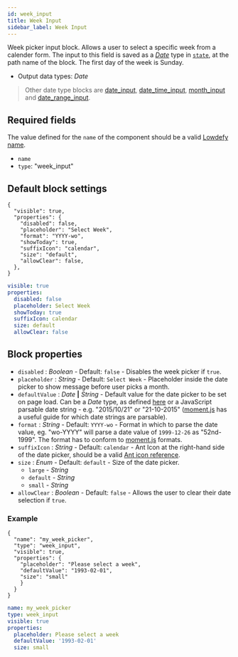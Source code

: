 ```yaml
---
id: week_input
title: Week Input
sidebar_label: Week Input
---
```


Week picker input block. Allows a user to select a specific week from a calender form.
The input to this field is saved as a [_Date_](date_input.md#date-type) type in [`state`](concepts/state.md), at the path name of the block. The first day of the week is Sunday.

- Output data types: _Date_

> Other date type blocks are [date_input](date_input.md), [date_time_input](date_time_input.md), [month_input](month_input.md) and [date_range_input](date_range_input.md).

## Required fields

The value defined for the `name` of the component should be a valid [Lowdefy name](concepts/lowdefy-file.md#names-and-ids).

- `name`
- `type`: "week_input"

## Default block settings

<!--DOCUSAURUS_CODE_TABS-->
<!--JSON-->

```json5
{
  "visible": true,
  "properties": {
    "disabled": false,
    "placeholder": "Select Week",
    "format": "YYYY-wo",
    "showToday": true,
    "suffixIcon": "calendar",
    "size": "default",
    "allowClear": false,
  },
}
```

<!--YAML-->

```yaml
visible: true
properties:
  disabled: false
  placeholder: Select Week
  showToday: true
  suffixIcon: calendar
  size: default
  allowClear: false
```

<!--END_DOCUSAURUS_CODE_TABS-->

## Block properties

- `disabled` : _Boolean_ - Default: `false` - Disables the week picker if `true`.
- `placeholder` : _String_ - Default: `Select Week` - Placeholder inside the date picker to show message before user picks a month.
- `defaultValue` : _Date_ **|** _String_ - Default value for the date picker to be set on page load. Can be a _Date_ type, as defined [here](date_input.md#date-type) or a JavaScript parsable date string - e.g. "2015/10/21" or "21-10-2015" ([moment.js](https://momentjs.com/docs/#/parsing/string/) has a useful guide for which date strings are parsable).
- `format` : _String_ - Default: `YYYY-wo` - Format in which to parse the date value, eg. "wo-YYYY" will parse a date value of `1999-12-26` as "52nd-1999". The format has to conform to [moment.js](https://momentjs.com/docs/#/parsing/string-format/) formats.
- `suffixIcon` : _String_ - Default: `calendar` - Ant Icon at the right-hand side of the date picker, should be a valid [Ant icon reference](https://ant.design/components/icon/).
- `size` : _Enum_ - Default: `default` - Size of the date picker.
  - `large` - _String_
  - `default` - _String_
  - `small` - _String_
- `allowClear` : _Boolean_ - Default: `false` - Allows the user to clear their date selection if `true`.

### Example

<!--DOCUSAURUS_CODE_TABS-->
<!--JSON-->

```json5
{
  "name": "my_week_picker",
  "type": "week_input",
  "visible": true,
  "properties": {
    "placeholder": "Please select a week",
    "defaultValue": "1993-02-01",
    "size": "small"
    }
  }
}
```

<!--YAML-->

```yaml
name: my_week_picker
type: week_input
visible: true
properties:
  placeholder: Please select a week
  defaultValue: '1993-02-01'
  size: small
```

<!--END_DOCUSAURUS_CODE_TABS-->
